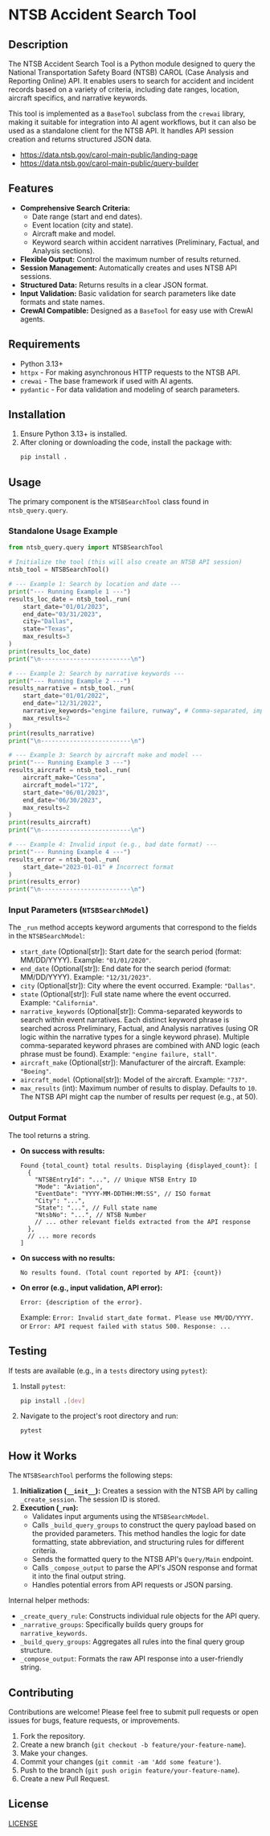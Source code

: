 # NTSB Accident Search Tool

## Description

The NTSB Accident Search Tool is a Python module designed to query the National Transportation Safety Board (NTSB) CAROL (Case Analysis and Reporting Online) API. It enables users to search for accident and incident records based on a variety of criteria, including date ranges, location, aircraft specifics, and narrative keywords.

This tool is implemented as a `BaseTool` subclass from the `crewai` library, making it suitable for integration into AI agent workflows, but it can also be used as a standalone client for the NTSB API. It handles API session creation and returns structured JSON data.

* https://data.ntsb.gov/carol-main-public/landing-page
* https://data.ntsb.gov/carol-main-public/query-builder

## Features

*   **Comprehensive Search Criteria:**
    *   Date range (start and end dates).
    *   Event location (city and state).
    *   Aircraft make and model.
    *   Keyword search within accident narratives (Preliminary, Factual, and Analysis sections).
*   **Flexible Output:** Control the maximum number of results returned.
*   **Session Management:** Automatically creates and uses NTSB API sessions.
*   **Structured Data:** Returns results in a clear JSON format.
*   **Input Validation:** Basic validation for search parameters like date formats and state names.
*   **CrewAI Compatible:** Designed as a `BaseTool` for easy use with CrewAI agents.

## Requirements

*   Python 3.13+
*   `httpx` - For making asynchronous HTTP requests to the NTSB API.
*   `crewai` - The base framework if used with AI agents.
*   `pydantic` - For data validation and modeling of search parameters.

## Installation

1.  Ensure Python 3.13+ is installed.
2.  After cloning or downloading the code, install the package with:
    ```bash
    pip install .
    ```

## Usage

The primary component is the `NTSBSearchTool` class found in `ntsb_query.query`.

### Standalone Usage Example

```python
from ntsb_query.query import NTSBSearchTool

# Initialize the tool (this will also create an NTSB API session)
ntsb_tool = NTSBSearchTool()

# --- Example 1: Search by location and date ---
print("--- Running Example 1 ---")
results_loc_date = ntsb_tool._run(
    start_date="01/01/2023",
    end_date="03/31/2023",
    city="Dallas",
    state="Texas",
    max_results=3
)
print(results_loc_date)
print("\n-------------------------\n")

# --- Example 2: Search by narrative keywords ---
print("--- Running Example 2 ---")
results_narrative = ntsb_tool._run(
    start_date="01/01/2022",
    end_date="12/31/2022",
    narrative_keywords="engine failure, runway", # Comma-separated, implies AND between "engine failure" and "runway"
    max_results=2
)
print(results_narrative)
print("\n-------------------------\n")

# --- Example 3: Search by aircraft make and model ---
print("--- Running Example 3 ---")
results_aircraft = ntsb_tool._run(
    aircraft_make="Cessna",
    aircraft_model="172",
    start_date="06/01/2023",
    end_date="06/30/2023",
    max_results=2
)
print(results_aircraft)
print("\n-------------------------\n")

# --- Example 4: Invalid input (e.g., bad date format) ---
print("--- Running Example 4 ---")
results_error = ntsb_tool._run(
    start_date="2023-01-01" # Incorrect format
)
print(results_error)
print("\n-------------------------\n")
```

### Input Parameters (`NTSBSearchModel`)

The `_run` method accepts keyword arguments that correspond to the fields in the `NTSBSearchModel`:

*   `start_date` (Optional[str]): Start date for the search period (format: MM/DD/YYYY). Example: `"01/01/2020"`.
*   `end_date` (Optional[str]): End date for the search period (format: MM/DD/YYYY). Example: `"12/31/2023"`.
*   `city` (Optional[str]): City where the event occurred. Example: `"Dallas"`.
*   `state` (Optional[str]): Full state name where the event occurred. Example: `"California"`.
*   `narrative_keywords` (Optional[str]): Comma-separated keywords to search within event narratives. Each distinct keyword phrase is searched across Preliminary, Factual, and Analysis narratives (using OR logic within the narrative types for a single keyword phrase). Multiple comma-separated keyword phrases are combined with AND logic (each phrase must be found). Example: `"engine failure, stall"`.
*   `aircraft_make` (Optional[str]): Manufacturer of the aircraft. Example: `"Boeing"`.
*   `aircraft_model` (Optional[str]): Model of the aircraft. Example: `"737"`.
*   `max_results` (int): Maximum number of results to display. Defaults to `10`. The NTSB API might cap the number of results per request (e.g., at 50).

### Output Format

The tool returns a string.
*   **On success with results:**
    ```
    Found {total_count} total results. Displaying {displayed_count}: [
      {
        "NTSBEntryId": "...", // Unique NTSB Entry ID
        "Mode": "Aviation",
        "EventDate": "YYYY-MM-DDTHH:MM:SS", // ISO format
        "City": "...",
        "State": "...", // Full state name
        "NtsbNo": "...", // NTSB Number
        // ... other relevant fields extracted from the API response
      },
      // ... more records
    ]
    ```
*   **On success with no results:**
    ```
    No results found. (Total count reported by API: {count})
    ```
*   **On error (e.g., input validation, API error):**
    ```
    Error: {description of the error}.
    ```
    Example: `Error: Invalid start_date format. Please use MM/DD/YYYY.` or `Error: API request failed with status 500. Response: ...`

## Testing

If tests are available (e.g., in a `tests` directory using `pytest`):

1.  Install `pytest`:
    ```bash
    pip install .[dev]
    ```
2.  Navigate to the project's root directory and run:
    ```bash
    pytest
    ```

## How it Works

The `NTSBSearchTool` performs the following steps:
1.  **Initialization (`__init__`):** Creates a session with the NTSB API by calling `_create_session`. The session ID is stored.
2.  **Execution (`_run`):**
    *   Validates input arguments using the `NTSBSearchModel`.
    *   Calls `_build_query_groups` to construct the query payload based on the provided parameters. This method handles the logic for date formatting, state abbreviation, and structuring rules for different criteria.
    *   Sends the formatted query to the NTSB API's `Query/Main` endpoint.
    *   Calls `_compose_output` to parse the API's JSON response and format it into the final output string.
    *   Handles potential errors from API requests or JSON parsing.

Internal helper methods:
*   `_create_query_rule`: Constructs individual rule objects for the API query.
*   `_narrative_groups`: Specifically builds query groups for `narrative_keywords`.
*   `_build_query_groups`: Aggregates all rules into the final query group structure.
*   `_compose_output`: Formats the raw API response into a user-friendly string.

## Contributing

Contributions are welcome! Please feel free to submit pull requests or open issues for bugs, feature requests, or improvements.

1.  Fork the repository.
2.  Create a new branch (`git checkout -b feature/your-feature-name`).
3.  Make your changes.
4.  Commit your changes (`git commit -am 'Add some feature'`).
5.  Push to the branch (`git push origin feature/your-feature-name`).
6.  Create a new Pull Request.

## License

[LICENSE](LICENSE)
